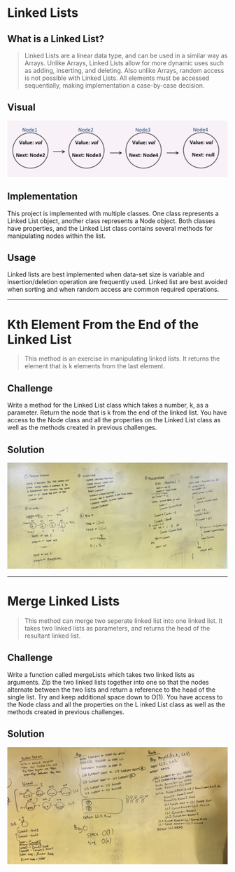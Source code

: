 ﻿# Linked Lists

## What is a Linked List?

> Linked Lists are a linear data type, and can be used in a similar way as Arrays.
Unlike Arrays, Linked Lists allow for more dynamic uses such as adding, inserting, and deleting.
Also unlike Arrays, random access is not possible with Linked Lists. All elements must be accessed
sequentially, making implementation a case-by-case decision.

## Visual

![linked_list](../../assets/linked_list.PNG)

## Implementation

This project is implemented with multiple classes. One class represents a Linked List object,
another class represents a Node object. Both classes have properties, and the Linked List class
contains several methods for manipulating nodes within the list.

## Usage

Linked lists are best implemented when data-set size is variable and insertion/deletion operation are frequently used.
Linked list are best avoided when sorting and when random access are common required operations.

---

# Kth Element From the End of the Linked List

> This method is an exercise in manipulating linked lists. 
It returns the element that is k elements from the last element.

## Challenge

Write a method for the Linked List class which takes a number, k, as a parameter.
Return the node that is k from the end of the linked list. You have access to the Node class and 
all the properties on the Linked List class as well as the methods created in previous challenges. ​

## Solution

![kth_Element](../../assets/kth_element.jpg)

---

# Merge Linked Lists

> This method can merge two seperate linked list into one linked list.
It takes two linked lists as parameters, and returns the head of the resultant linked list.

## Challenge

Write a function called mergeLists which takes two linked lists as arguments.
Zip the two linked lists together into one so that the nodes alternate between the two 
lists and return a reference to the head of the single list. Try and keep additional 
space down to O(1). You have access to the Node class and all the properties on the L
inked List class as well as the methods created in previous challenges.

## Solution

![merge_linked_list](../../assets/merge_linked_list.jpg)



